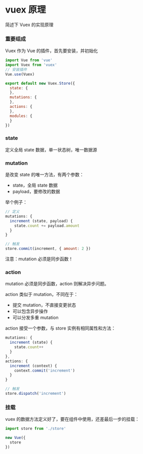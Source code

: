 # vuex 原理

简述下 Vuex 的实现原理

### 重要组成

Vuex 作为 Vue 的插件，首先要安装，并初始化

```js
import Vue from 'vue'
import Vuex from 'vuex'
// 安装插件
Vue.use(Vuex)

export default new Vuex.Store({
  state: {
  },
  mutations: {
  },
  actions: {
  },
  modules: {
  }
})
```

### state

定义全局 state 数据，单一状态树，唯一数据源

### mutation

是改变 state 的唯一方法，有两个参数：

- state，全局 state 数据
- payload，要修改的数据

举个例子：

```js
// 定义
mutations: {
  increment (state, payload) {
    state.count += payload.amount
  }
}

// 触发
store.commit(increment, { amount: 2 })
```

注意：mutation 必须是同步函数！

### action

mutation 必须是同步函数，action 则解决异步问题。

action 类似于 mutation，不同在于：

- 提交 mutation，不直接变更状态
- 可以包含异步操作
- 可以分发多重 mutation

action 接受一个参数，与 store 实例有相同属性和方法：

```js
mutations: {
  increment (state) {
    state.count++
  }
},
actions: {
  increment (context) {
    context.commit('increment')
  }
}

// 触发
store.dispatch('increment')
```

### 挂载

vuex 的数据方法定义好了，要在组件中使用，还差最后一步的挂载：

```js
import store from './store'

new Vue({
  store
})
```

